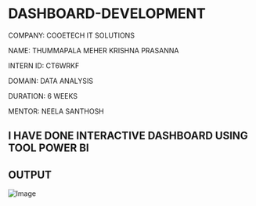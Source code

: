 # DASHBOARD-DEVELOPMENT

COMPANY: COOETECH IT SOLUTIONS

NAME: THUMMAPALA MEHER KRISHNA PRASANNA

INTERN ID: CT6WRKF

DOMAIN: DATA ANALYSIS

DURATION: 6 WEEKS

MENTOR: NEELA SANTHOSH

## I HAVE DONE INTERACTIVE DASHBOARD USING TOOL POWER BI 

## OUTPUT

![Image](https://github.com/user-attachments/assets/7566af5a-e619-461d-9567-726a8237934e)

